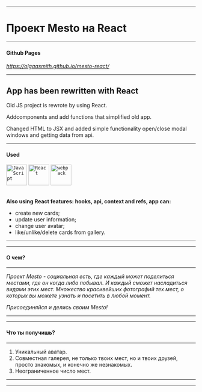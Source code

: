 ------
# Проект Mesto на React
------

#### Github Pages

*https://olgaasmith.github.io/mesto-react/*

------

## App has been rewritten with React

Old JS project is rewrote by using React.

Addcomponents and add functions that simplified old app.

Changed HTML to JSX and added simple functionality open/close modal windows and getting data from api.

------

#### Used
<div>
	<code><img width="55" src="https://user-images.githubusercontent.com/25181517/117447155-6a868a00-af3d-11eb-9cfe-245df15c9f3f.png" alt="JavaScript" title="JavaScript"/></code>
	<code><img width="55" src="https://user-images.githubusercontent.com/25181517/183897015-94a058a6-b86e-4e42-a37f-bf92061753e5.png" alt="React" title="React"/></code>
	<code><img width="55" src="https://user-images.githubusercontent.com/25181517/187955008-981340e6-b4cc-441b-80cf-7a5e94d29e7e.png" alt="webpack" title="webpack"/></code>
</div><br>


**Also using React features: hooks, api, context and refs, app can:**

- create new cards;
- update user information;
- change user avatar;
- like/unlike/delete cards from gallery.

---------------------------------------
------
#### О чем?

------

_Проект Mesto - социальная есть, где каждый может поделиться местами, где он когда либо побывал. И каждый сможет насладиться видами этих мест.
Множество красивейших фотографий тех мест, о которых вы можете узнать и посетить в любой момент._

*Присоединяйся и делись своим Mesto!*

------
------

#### Что ты получишь?
------
1. Уникальный аватар.
2. Совместная галерея, не только твоих мест, но и твоих друзей, просто знакомых, и конечно же незнакомых.
3. Неограниченное число мест.

------
------



